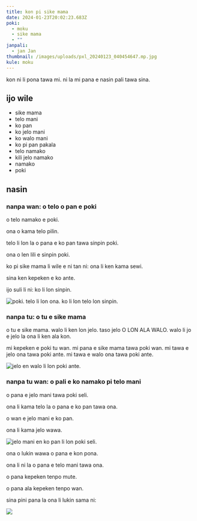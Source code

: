 ```yaml
---
title: kon pi sike mama
date: 2024-01-23T20:02:23.683Z
poki:
  - moku
  - sike mama
  - ""
janpali:
  - jan Jan
thumbnail: /images/uploads/pxl_20240123_040454647.mp.jpg
kule: moku
---
```

kon ni li pona tawa mi. ni la mi pana e nasin pali tawa sina.

## ijo wile

* sike mama
* telo mani
* ko pan
* ko jelo mani
* ko walo mani
* ko pi pan pakala
* telo namako
* kili jelo namako
* namako
* poki

## nasin

### nanpa wan: o telo o pan e poki

o telo namako e poki.

ona o kama telo pilin.

telo li lon la o pana e ko pan tawa sinpin poki.

ona o len lili e sinpin poki.

ko pi sike mama li wile e ni tan ni: ona li ken kama sewi.

sina ken kepeken e ko ante.

ijo suli li ni: ko li lon sinpin.

![poki. telo li lon ona. ko li lon telo lon sinpin.](/images/uploads/pxl_20240123_022246429.mp.jpg)

### nanpa tu: o tu e sike mama

o tu e sike mama. walo li ken lon jelo. taso jelo O LON ALA WALO. walo li jo e jelo la ona li ken ala kon. 

mi kepeken e poki tu wan. mi pana e sike mama tawa poki wan. mi tawa e jelo ona tawa poki ante. mi tawa e walo ona tawa poki ante.

![jelo en walo li lon poki ante.](/images/uploads/pxl_20240123_022219420.mp.jpg)

### nanpa tu wan: o pali e ko namako pi telo mani

o pana e jelo mani tawa poki seli.

ona li kama telo la o pana e ko pan tawa ona.

o wan e jelo mani e ko pan.

ona li kama jelo wawa.

![jelo mani en ko pan li lon poki seli.](/images/uploads/pxl_20240123_023651309.mp.jpg)

ona o lukin wawa o pana e kon pona.

ona li ni la o pana e telo mani tawa ona. 

o pana kepeken tenpo mute.

o pana ala kepeken tenpo wan.

sina pini pana la ona li lukin sama ni:

![](/images/uploads/pxl_20240123_024055132.mp.jpg)